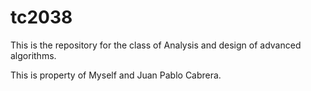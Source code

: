 # tc2038

This is the repository for the class of Analysis and design of advanced algorithms.

This is property of Myself and Juan Pablo Cabrera.
